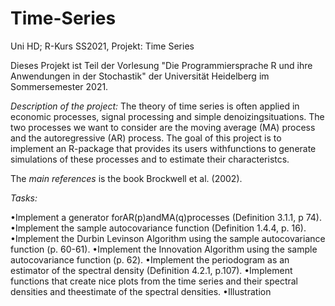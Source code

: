 # Time-Series
Uni HD; R-Kurs SS2021, Projekt: Time Series

Dieses Projekt ist Teil der Vorlesung "Die Programmiersprache R und ihre Anwendungen in der Stochastik" der Universität Heidelberg im Sommersemester 2021.

_Description of the project:_
The theory of time series is often applied in economic processes, signal processing and simple denoizingsituations. The two processes we want to consider are the moving average (MA) process and the autoregressive (AR) process. The goal of this project is to implement an R-package that provides its users withfunctions to generate simulations of these processes and to estimate their characteristcs. 

The _main references_ is the book Brockwell et al. (2002).

_Tasks:_

•Implement a generator forAR(p)andMA(q)processes (Definition 3.1.1, p 74).
•Implement the sample autocovariance function (Definition 1.4.4, p. 16).
•Implement the Durbin Levinson Algorithm using the sample autocovariance function (p. 60-61).
•Implement the Innovation Algorithm using the sample autocovariance function (p. 62).
•Implement the periodogram as an estimator of the spectral density (Definition 4.2.1, p.107).
•Implement functions that create nice plots from the time series and their spectral densities and theestimate of the spectral densities.
•Illustration
